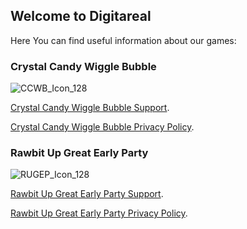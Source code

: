 ## Welcome to Digitareal

Here You can find useful information about our games: 

### Crystal Candy Wiggle Bubble

![CCWB_Icon_128](https://user-images.githubusercontent.com/47940240/183290954-37532601-e2f2-403e-be5e-5a163ac6217f.png)

[Crystal Candy Wiggle Bubble Support](https://github.com/digitareal/CrystalCandy/wiki/Crystal-Candy-Support).

[Crystal Candy Wiggle Bubble Privacy Policy](https://github.com/digitareal/CrystalCandy/wiki/Privacy-Policy).


### Rawbit Up Great Early Party

![RUGEP_Icon_128](https://user-images.githubusercontent.com/47940240/183291115-12061e0b-07ba-43a7-9942-5ba985c0077d.png)

[Rawbit Up Great Early Party Support](https://github.com/digitareal/RawBit-Up-Great/wiki/support).

[Rawbit Up Great Early Party Privacy Policy](https://github.com/digitareal/RawBit-Up-Great/wiki/Privacy-Policy).



[^1]: (C) 2011-2022
